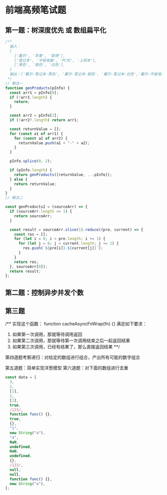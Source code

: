 # 前端高频笔试题

## 第一题：树深度优先 或 数组扁平化

```js
/** 
  输入：
  [
    ['戴尔', '苹果', '联想'],
    ['笔记本', '平板电脑', 'PC机', '上网本'],
    ['黑色', '银色', '白色'],
  ]
  输出：['戴尔-笔记本-黑色', '戴尔-笔记本-银色', '戴尔-笔记本-白色','戴尔-平板电脑-黑色', ....]
 */
// 解法一
function genProducts(pInfo) {
  const arr1 = pInfo[0];
  if (!arr1.length) {
    return;
  }

  const arr2 = pInfo[1];
  if (!arr2?.length) return arr1;

  const returnValue = [];
  for (const a1 of arr1) {
    for (const a2 of arr2) {
      returnValue.push(a1 + "-" + a2);
    }
  }

  pInfo.splice(0, 2);

  if (pInfo.length) {
    return genProducts([returnValue, ...pInfo]);
  } else {
    return returnValue;
  }
}
// 解法二

const genProducts2 = (sourceArr) => {
  if (sourceArr.length <= 1) {
    return sourceArr;
  }

  const result = sourceArr.slice(1).reduce((pre, current) => {
    const res = [];
    for (let i = 0; i < pre.length; i += 1) {
      for (let j = 0; j < current.length; j += 1) {
        res.push(`${pre[i]}-${current[j]}`);
      }
    }
    return res;
  }, sourceArr[0]);
  return result;
};
```

## 第二题：控制异步并发个数

## 第三题
/**
实现这个函数： function cacheAsyncFnWrap(fn) {} 
满足如下要求： 
1. 如果第一次调用，那就等待调用返回 
2. 如果第二次调用，那就等待第一次调用结束之后一起返回结果 
3. 如果第三次调用，已经有结果了，那么直接返回结果 
**/

第四道题考察递归：对给定的数组进行组合，产出所有可能的数字组合

第五道题：简单实现洋葱模型
第六道题：对下面的数组进行去重

```js
const data = [
  3,
  1,
  [1],
  1,
  [1],
  true,
  /123/,
  function func() {},
  true,
  {},
  "1",
  new String("a"),
  "a",
  NaN,
  undefined,
  NaN,
  undefined,
  {},
  /123/,
  null,
  null,
  function func() {},
  new String("a"),
];
```
